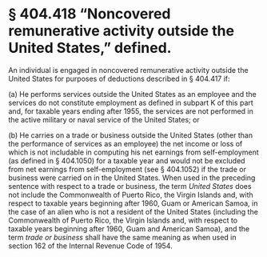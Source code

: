 # § 404.418   “Noncovered remunerative activity outside the United States,” defined.

An individual is engaged in noncovered remunerative activity outside the United States for purposes of deductions described in § 404.417 if:


(a) He performs services outside the United States as an employee and the services do not constitute employment as defined in subpart K of this part and, for taxable years ending after 1955, the services are not performed in the active military or naval service of the United States; or


(b) He carries on a trade or business outside the United States (other than the performance of services as an employee) the net income or loss of which is not includable in computing his net earnings from self-employment (as defined in § 404.1050) for a taxable year and would not be excluded from net earnings from self-employment (see § 404.1052) if the trade or business were carried on in the United States. When used in the preceding sentence with respect to a trade or business, the term *United States* does not include the Commonwealth of Puerto Rico, the Virgin Islands and, with respect to taxable years beginning after 1960, Guam or American Samoa, in the case of an alien who is not a resident of the United States (including the Commonwealth of Puerto Rico, the Virgin Islands and, with respect to taxable years beginning after 1960, Guam and American Samoa), and the term *trade or business* shall have the same meaning as when used in section 162 of the Internal Revenue Code of 1954.




